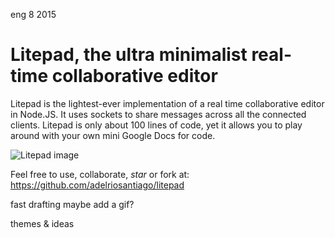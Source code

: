 <permalink>eng</permalink>
<month>8</month>
<year>2015</year>

# Litepad, the ultra minimalist real-time collaborative editor

Litepad is the lightest-ever implementation of a real time collaborative editor in Node.JS. It uses sockets to share messages across all the connected clients. Litepad is only about 100 lines of code, yet it allows you to play around with your own mini Google Docs for code.

![Litepad image](/articles/litepad/images/litepad.PNG)

Feel free to use, collaborate, *star* or fork at: https://github.com/adelriosantiago/litepad

<hidden>
fast drafting
maybe add a gif?
</hidden>

<hidden>themes & ideas</hidden>

